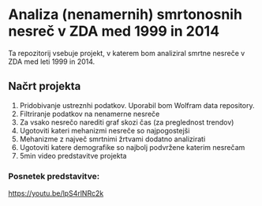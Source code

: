 # Analiza (nenamernih) smrtonosnih nesreč v ZDA med 1999 in 2014
Ta repozitorij vsebuje projekt, v katerem bom analiziral smrtne nesreče v ZDA med leti 1999 in 2014.

## Načrt projekta
1. Pridobivanje ustreznhi podatkov. Uporabil bom Wolfram data repository.
2. Filtriranje podatkov na nenamerne nesreče
3. Za vsako nesrečo narediti graf skozi čas (za preglednost trendov)
4. Ugotoviti kateri mehanizmi nesreče so najpogostejši
5. Mehanizme z največ smrtnimi žrtvami dodatno analizirati
6. Ugotoviti katere demografike so najbolj podvržene katerim nesrečam
7. 5min video predstavitve projekta

### Posnetek predstavitve:
https://youtu.be/lpS4rlNRc2k

